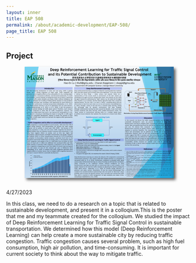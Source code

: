 ```yaml
---
layout: inner
title: EAP 508
permalink: /about/academic-development/EAP-508/
page_title: EAP 508
---
```

<head>
    <link rel="stylesheet" href="{{ "/css/article.css" | prepend: site.baseurl }}">
</head>

<div class="article">
<div class="art-deco">
<h2>Project</h2>
<img src="/img/others/Slide1.jpg" style="width:80%;height:auto;display:block;margin-left:auto;margin-right:auto;box-shadow: 5px 5px 7px rgba(33,33,33,.7);margin-bottom:30px;">
<div class="date"><span>4/27/2023</span></div>
<p>
In this class, we need to do a research on a topic that is related to sustainable development, and present it in a colloqium.This is the poster that me and my teammate created for the colloqium. We studied the impact of Deep Reinforcement Learning for Traffic Signal Control in sustainable transportation. We determined how this model (Deep Reinforcement Learning) can help create a more sustainable city by reducing traffic congestion. Traffic congestion causes several problem, such as high fuel consumption, high air pollution, and time-consuming. It is important for current society to think about the way to mitigate traffic.
</p>
</div>
</div>